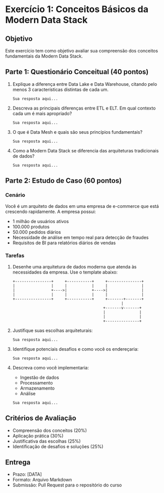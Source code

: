 # Exercício 1: Conceitos Básicos da Modern Data Stack

## Objetivo
Este exercício tem como objetivo avaliar sua compreensão dos conceitos fundamentais da Modern Data Stack.

## Parte 1: Questionário Conceitual (40 pontos)

1. Explique a diferença entre Data Lake e Data Warehouse, citando pelo menos 3 características distintas de cada um.
   ```
   Sua resposta aqui...
   ```

2. Descreva as principais diferenças entre ETL e ELT. Em qual contexto cada um é mais apropriado?
   ```
   Sua resposta aqui...
   ```

3. O que é Data Mesh e quais são seus princípios fundamentais?
   ```
   Sua resposta aqui...
   ```

4. Como a Modern Data Stack se diferencia das arquiteturas tradicionais de dados?
   ```
   Sua resposta aqui...
   ```

## Parte 2: Estudo de Caso (60 pontos)

### Cenário
Você é um arquiteto de dados em uma empresa de e-commerce que está crescendo rapidamente. A empresa possui:
- 1 milhão de usuários ativos
- 100.000 produtos
- 50.000 pedidos diários
- Necessidade de análise em tempo real para detecção de fraudes
- Requisitos de BI para relatórios diários de vendas

### Tarefas

1. Desenhe uma arquitetura de dados moderna que atenda às necessidades da empresa. Use o template abaixo:
   ```
   +----------------+     +-----------+     +---------------+
   |                |     |           |     |               |
   |                +---->|           +---->|               |
   |                |     |           |     |               |
   +----------------+     +-----------+     +-------+-------+
                                                   |
                                           +-------v-------+
                                           |               |
                                           |               |
                                           +---------------+

   ```

2. Justifique suas escolhas arquiteturais:
   ```
   Sua resposta aqui...
   ```

3. Identifique potenciais desafios e como você os endereçaria:
   ```
   Sua resposta aqui...
   ```

4. Descreva como você implementaria:
   - Ingestão de dados
   - Processamento
   - Armazenamento
   - Análise
   ```
   Sua resposta aqui...
   ```

## Critérios de Avaliação
- Compreensão dos conceitos (20%)
- Aplicação prática (30%)
- Justificativa das escolhas (25%)
- Identificação de desafios e soluções (25%)

## Entrega
- Prazo: [DATA]
- Formato: Arquivo Markdown
- Submissão: Pull Request para o repositório do curso 